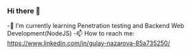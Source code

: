 ### Hi there 👋


-🌱 I’m currently learning Penetration testing and Backend Web Development(NodeJS)
-📫 How to reach me: https://www.linkedin.com/in/gulay-nazarova-85a735250/
<!--- 
- 👯 I’m looking to collaborate on ...
- 🤔 I’m looking for help with ...
- 💬 Ask me about ...
-🔭 I’m currently working on ...
- 😄 Pronouns: ...
- ⚡ Fun fact: ...
---!>

